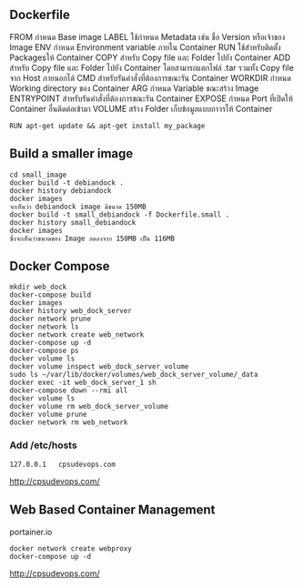 ## Dockerfile
FROM กำหนด Base image
LABEL ใช้กำหนด Metadata เช่น ชื่อ Version หรือเจ้าของ Image
ENV กำหนด Environment variable ภายใน Container
RUN ใช้สำหรับติดตั้ง Packagesให้ Container
COPY สำหรับ Copy file และ Folder ไปยัง Container
ADD สำหรับ Copy file และ Folder ไปยัง Container โดยสามารถแตกไฟล์ .tar รวมทั้ง Copy file จาก Host ภายนอกได้
CMD สำหรับรันคำสั่งที่ต้องการขณะรัน Container
WORKDIR กำหนด Working directory ของ Container
ARG กำหนด Variable ขณะสร้าง Image
ENTRYPOINT สำหรับรันคำสั่งที่ต้องการขณะรัน Container
EXPOSE กำหนด Port ที่เปิดให้ Container อื่นติดต่อเข้ามา
VOLUME สร้าง Folder เก็บข้อมูลแบบถาวรให้ Container

```
RUN apt-get update && apt-get install my_package
```
## Build a smaller image
```
cd small_image
docker build -t debiandock .
docker history debiandock
docker images
จะเห็นว่า debiandock image มีขนาด 150MB
docker build -t small_debiandock -f Dockerfile.small .
docker history small_debiandock
docker images
ซึ่งจะเห็นว่าขนาดของ Image ลดลงจาก 150MB เป็น 116MB
```

## Docker Compose
```
mkdir web_dock
docker-compose build 
docker images
docker history web_dock_server
docker network prune
docker network ls
docker network create web_network
docker-compose up -d
docker-compose ps
docker volume ls
docker volume inspect web_dock_server_volume
sudo ls ~/var/lib/docker/volumes/web_dock_server_volume/_data
docker exec -it web_dock_server_1 sh
docker-compose down --rmi all
docker volume ls
docker volume rm web_dock_server_volume
docker volume prune
docker network rm web_network

```
### Add /etc/hosts 
```
127.0.0.1	cpsudevops.com
```

http://cpsudevops.com/


## Web Based Container Management 
portainer.io
```
docker network create webproxy
docker-compose up -d
```
http://cpsudevops.com/